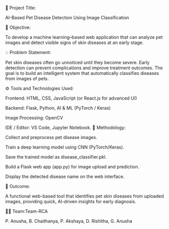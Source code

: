 🐾 Project Title:

AI-Based Pet Disease Detection Using Image Classification

🧩 Objective:

To develop a machine learning–based web application that can analyze pet images and detect visible signs of skin diseases at an early stage.

💡 Problem Statement:

Pet skin diseases often go unnoticed until they become severe. Early detection can prevent complications and improve treatment outcomes. The goal is to build an intelligent system that automatically classifies diseases from images of pets.

⚙️ Tools and Technologies Used:

Frontend: HTML, CSS, JavaScript (or React.js for advanced UI)

Backend: Flask, Python, AI & ML (PyTorch / Keras)

Image Processing: OpenCV

IDE / Editor: VS Code, Jupyter Notebook.
🧠 Methodology:

Collect and preprocess pet disease images.

Train a deep learning model using CNN (PyTorch/Keras).

Save the trained model as disease_classifier.pkl.

Build a Flask web app (app.py) for image upload and prediction.

Display the detected disease name on the web interface.

🎯 Outcome:

A functional web-based tool that identifies pet skin diseases from uploaded images, providing quick, AI-driven insights for early diagnosis.

👩‍💻 Team:Team-RCA

P. Anusha, B. Chaithanya, P. Akshaya, D. Rishitha, G. Anusha
